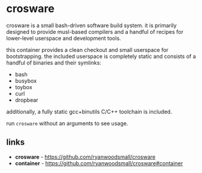 # crosware

crosware is a small bash-driven software build system.
it is primarily designed to provide musl-based compilers and a handful of recipes for lower-level userspace and development tools.

this container provides a clean checkout and small userspace for bootstrapping.
the included userspace is completely static and consists of a handful of binaries and their symlinks:

- bash
- busybox
- toybox
- curl
- dropbear

additionally, a fully static gcc+binutils C/C++ toolchain is included.

run ```crosware``` without an arguments to see usage.

## links

- **crosware** - https://github.com/ryanwoodsmall/crosware
- **container** - https://github.com/ryanwoodsmall/crosware#container

